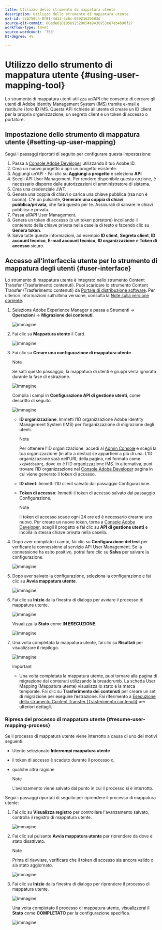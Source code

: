 ```yaml
---
title: Utilizzo dello strumento di mappatura utente
description: Utilizzo dello strumento di mappatura utente
exl-id: dcb750c4-0f81-4d11-ac6c-0592162b683d
source-git-commit: 68ade018185892528854a9438953ee7eb4b90f27
workflow-type: tm+mt
source-wordcount: '753'
ht-degree: 4%

---
```


# Utilizzo dello strumento di mappatura utente {#using-user-mapping-tool}

Lo strumento di mappatura utenti utilizza un’API che consente di cercare gli utenti di Adobe Identity Management System (IMS) tramite e-mail e restituire i loro ID IMS. Questa API richiede all’utente di creare un ID client per la propria organizzazione, un segreto client e un token di accesso o portatore.

## Impostazione dello strumento di mappatura utente {#setting-up-user-mapping}

Segui i passaggi riportati di seguito per configurare questa impostazione:

1. Passa a [Console Adobe Developer](https://console.adobe.io) utilizzando il tuo Adobe ID.
1. Crea un nuovo progetto o apri un progetto esistente.
1. Aggiungi un’API - Fai clic su **Aggiungi a progetto** e seleziona **API**
1. Scegli API User Management.  Per rendere disponibile questa opzione, è necessario disporre delle autorizzazioni di amministratore di sistema.
1. Crea una credenziale JWT.
1. Genera una coppia di chiavi o carica una chiave pubblica (rsa non è buona).  C&#39;è un pulsante, **Generare una coppia di chiavi pubblica/privata**, che farà questo per te.  Assicurati di salvare le chiavi pubblica e privata.
1. Passa all’API User Management.
1. Genera un token di accesso (o un token portatore) incollando il contenuto della chiave privata nella casella di testo e facendo clic su **Genera token**.
1. Salva tutte queste informazioni, ad esempio **ID client**, **Segreto client**, **ID account tecnico**, **E-mail account tecnico**, **ID organizzazione** e **Token di accesso** sicuro.

## Accesso all’interfaccia utente per lo strumento di mappatura degli utenti {#user-interface}

Lo strumento di mappatura utente è integrato nello strumento Content Transfer (Trasferimento contenuti). Puoi scaricare lo strumento Content Transfer (Trasferimento contenuti) da [Portale di distribuzione software](https://experience.adobe.com/#/downloads/content/software-distribution/it/aemcloud.html). Per ulteriori informazioni sull’ultima versione, consulta la [Note sulla versione corrente](/help/release-notes/release-notes-cloud/release-notes-current.md).

1. Seleziona Adobe Experience Manager e passa a Strumenti -> **Operazioni** -> **Migrazione dei contenuti**.

   ![immagine](/help/journey-migration/content-transfer-tool/assets-user-mapping/user-mapping-access1.png)

1. Fai clic su **Mappatura utente** il Card.

   ![immagine](/help/journey-migration/content-transfer-tool/assets-user-mapping/user-mapping-access2.png)

1. Fai clic su **Creare una configurazione di mappatura utente**.

   >[!NOTE]
   >Se salti questo passaggio, la mappatura di utenti e gruppi verrà ignorata durante la fase di estrazione.

   ![immagine](/help/journey-migration/content-transfer-tool/assets-user-mapping/user-mapping-access5.png)

   Compila i campi in **Configurazione API di gestione utenti**, come descritto di seguito.

   ![immagine](/help/journey-migration/content-transfer-tool/assets-user-mapping/user-mapping-access3.png)


   * **ID organizzazione**: Immetti l’ID organizzazione Adobe Identity Management System (IMS) per l’organizzazione di migrazione degli utenti.

      >[!NOTE]
      >Per ottenere l&#39;ID organizzazione, accedi al [Admin Console](https://adminconsole.adobe.com/) e scegli la tua organizzazione (in alto a destra) se appartieni a più di una. L&#39;ID organizzazione sarà nell&#39;URL della pagina, nel formato come `xx@AdobeOrg`, dove xx è l’ID organizzazione IMS.  In alternativa, puoi trovare l’ID organizzazione nel [Console Adobe Developer](https://console.adobe.io) pagina in cui viene generato il token di accesso.

   * **ID client**: Immetti l’ID client salvato dal passaggio Configurazione.

   * **Token di accesso**: Immetti il token di accesso salvato dal passaggio Configurazione.

      >[!NOTE]
      >Il token di accesso scade ogni 24 ore ed è necessario crearne uno nuovo. Per creare un nuovo token, torna a [Console Adobe Developer](https://console.adobe.io), scegli il progetto e fai clic su **API di gestione utenti** e incolla la stessa chiave privata nella casella.

1. Dopo aver compilato i campi, fai clic su **Configurazione del test** per verificare la connessione al servizio API User Management. Se la connessione ha esito positivo, potrai fare clic su **Salva** per salvare la configurazione.

   ![immagine](/help/journey-migration/content-transfer-tool/assets-user-mapping/user-mapping-access4.png)

1. Dopo aver salvato la configurazione, seleziona la configurazione e fai clic su **Avvia mappatura utente**.

   ![immagine](/help/journey-migration/content-transfer-tool/assets-user-mapping/user-mapping-landing4.png)

1. Fai clic su **Inizio** dalla finestra di dialogo per avviare il processo di mappatura utente.

   ![immagine](/help/journey-migration/content-transfer-tool/assets-user-mapping/resume-user-mapping3.png)

   Visualizza la **Stato** come **IN ESECUZIONE**.

   ![immagine](/help/journey-migration/content-transfer-tool/assets-user-mapping/user-mapping-start1.png)


1. Una volta completata la mappatura utente, fai clic su **Risultati** per visualizzare il riepilogo.

   ![immagine](/help/journey-migration/content-transfer-tool/assets-user-mapping/user-mapping-landing5.png)

   >[!IMPORTANT]
   >* Una volta completata la mappatura utente, puoi tornare alla pagina di migrazione dei contenuti utilizzando la breadcrumb. La scheda User Mapping (Mappatura utente) visualizza lo stato e la marca temporale. Fai clic su **Trasferimento dei contenuti** per creare un set di migrazione per eseguire l’estrazione. Fai riferimento a [Esecuzione dello strumento Content Transfer (Trasferimento contenuti)](https://experienceleague.adobe.com/docs/experience-manager-cloud-service/moving/cloud-migration/content-transfer-tool/using-content-transfer-tool.html?lang=en#running-tool) per ulteriori dettagli.


### Ripresa del processo di mappatura utente {#resume-user-mapping-process}

Se il processo di mappatura utente viene interrotto a causa di uno dei motivi seguenti:

* Utente selezionato **Interrompi mappatura utente**
* il token di accesso è scaduto durante il processo o,
* qualche altra ragione

   >[!NOTE]
   >L&#39;avanzamento viene salvato dal punto in cui il processo si è interrotto.

Segui i passaggi riportati di seguito per riprendere il processo di mappatura utente:

1. Fai clic su **Visualizza registro** per controllare l&#39;avanzamento salvato, controlla il registro di mappatura utente.

   ![immagine](/help/journey-migration/content-transfer-tool/assets-user-mapping/resume-user-mapping1.png)

1. Fai clic sul pulsante **Avvia mappatura utente** per riprendere da dove è stato disattivato.

   >[!NOTE]
   >Prima di riavviare, verificare che il token di accesso sia ancora valido o sia stato aggiornato.

   ![immagine](/help/journey-migration/content-transfer-tool/assets-user-mapping/resume-user-mapping2.png)

1. Fai clic su **Inizio** dalla finestra di dialogo per riprendere il processo di mappatura utente.

   ![immagine](/help/journey-migration/content-transfer-tool/assets-user-mapping/resume-user-mapping3.png)

   Una volta completato il processo di mappatura utente, visualizzerai il **Stato** come **COMPLETATO** per la configurazione specifica.

   ![immagine](/help/journey-migration/content-transfer-tool/assets-user-mapping/resume-user-mapping4.png)
